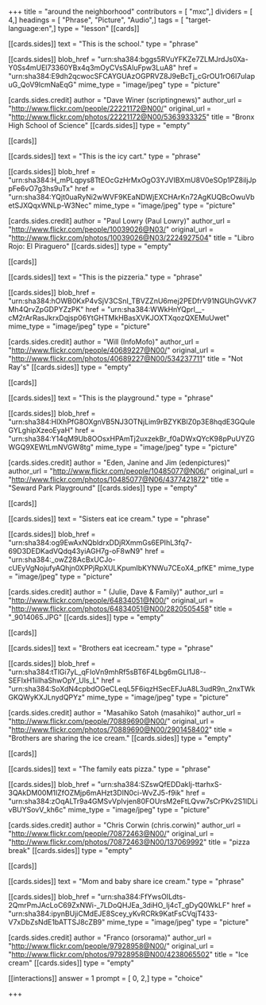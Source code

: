 +++
title = "around the neighborhood"
contributors = [ "mxc",]
dividers = [ 4,]
headings = [ "Phrase", "Picture", "Audio",]
tags = [ "target-language:en",]
type = "lesson"
[[cards]]

[[cards.sides]]
text = "This is the school."
type = "phrase"

[[cards.sides]]
blob_href = "urn:sha384:bggs5RVuYFKZe7ZLMJrdJs0Xa-Y0Ss4mUEl73360YBx4q3mOyCVsSAIuFpw3LuA8"
href = "urn:sha384:E9dh2qcwocSFCAYGUAzOGPRVZ8J9eBcTj_cGrOU1rO6I7uIapuG_QoV9lcmNaEqG"
mime_type = "image/jpeg"
type = "picture"

[cards.sides.credit]
author = "Dave Winer (scriptingnews)"
author_url = "http://www.flickr.com/people/22221172@N00/"
original_url = "http://www.flickr.com/photos/22221172@N00/5363933325"
title = "Bronx High School of Science"
[[cards.sides]]
type = "empty"

[[cards]]

[[cards.sides]]
text = "This is the icy cart."
type = "phrase"

[[cards.sides]]
blob_href = "urn:sha384:H_mPLqpys8TtEOcGzHrMxOgO3YJVIBXmU8V0eSOp1PZ8iljJppFe6vO7g3hs9uTx"
href = "urn:sha384:YQjt0uaRyNi2wWVF9KEaNDWjEXCHArKn72AgKUQBcOwuVbetSJXQqxWNLp-W3Nec"
mime_type = "image/jpeg"
type = "picture"

[cards.sides.credit]
author = "Paul Lowry (Paul Lowry)"
author_url = "http://www.flickr.com/people/10039026@N03/"
original_url = "http://www.flickr.com/photos/10039026@N03/2224927504"
title = "Libro Rojo: El Piraguero"
[[cards.sides]]
type = "empty"

[[cards]]

[[cards.sides]]
text = "This is the pizzeria."
type = "phrase"

[[cards.sides]]
blob_href = "urn:sha384:hOWB0KxP4vSjV3CSnI_TBVZZnU6mej2PEDfrV91NGUhGVvK7Mh4QrvZpGDPYZzPK"
href = "urn:sha384:WWkHnYQprl__-cM2rArRasJkrxDqjsp06YtGHTMkHBasXVKJOXTXqozQXEMuUwet"
mime_type = "image/jpeg"
type = "picture"

[cards.sides.credit]
author = "Will (InfoMofo)"
author_url = "http://www.flickr.com/people/40689227@N00/"
original_url = "http://www.flickr.com/photos/40689227@N00/534237711"
title = "Not Ray's"
[[cards.sides]]
type = "empty"

[[cards]]

[[cards.sides]]
text = "This is the playground."
type = "phrase"

[[cards.sides]]
blob_href = "urn:sha384:HlXhPfG8OXgnVB5NJ3OTNjLim9rBZYKBlZ0p3E8hqdE3GQuleGYLghipXzeoEyaH"
href = "urn:sha384:Y14qM9Ub8OOsxHPAmTj2uxzekBr_f0aDWxQYcK98pPuUYZGWGQ9XEWtLmNVGW8tg"
mime_type = "image/jpeg"
type = "picture"

[cards.sides.credit]
author = "Eden, Janine and Jim (edenpictures)"
author_url = "http://www.flickr.com/people/10485077@N06/"
original_url = "http://www.flickr.com/photos/10485077@N06/4377421872"
title = "Seward Park Playground"
[[cards.sides]]
type = "empty"

[[cards]]

[[cards.sides]]
text = "Sisters eat ice cream."
type = "phrase"

[[cards.sides]]
blob_href = "urn:sha384:og9EwAxNQbldrxDDjRXmmGs6EPIhL3fq7-69D3DEDKadVQdq43yiAGH7g-oF8wN9"
href = "urn:sha384:_owZ28AcBxUCJo-cUEyVgNojufyAQhjn0XPPjRpXULKpumIbKYNWu7CEoX4_pfKE"
mime_type = "image/jpeg"
type = "picture"

[cards.sides.credit]
author = " (Julie, Dave & Family)"
author_url = "http://www.flickr.com/people/64834051@N00/"
original_url = "http://www.flickr.com/photos/64834051@N00/2820505458"
title = "_9014065.JPG"
[[cards.sides]]
type = "empty"

[[cards]]

[[cards.sides]]
text = "Brothers eat icecream."
type = "phrase"

[[cards.sides]]
blob_href = "urn:sha384:tTlGi7yL_qFIoVn9mhRf5sBT6F4Lbg6mGLI1J8--SEFIxH1iiIhaShwOpY_Uls_L"
href = "urn:sha384:SoXdN4cpbdOGeCLeqL5F6iqzHSecEFJuA8L3udR9n_2nxTWkGKQWyKXJLnydQPYz"
mime_type = "image/jpeg"
type = "picture"

[cards.sides.credit]
author = "Masahiko Satoh (masahiko)"
author_url = "http://www.flickr.com/people/70889690@N00/"
original_url = "http://www.flickr.com/photos/70889690@N00/2901458402"
title = "Brothers are sharing the ice cream."
[[cards.sides]]
type = "empty"

[[cards]]

[[cards.sides]]
text = "The family eats pizza."
type = "phrase"

[[cards.sides]]
blob_href = "urn:sha384:SZswQfEDDakIj-ttarhxS-3QAkDM00M1IZfOZMjp6mAHzt3DIN0ci-WvZJ5-f9ik"
href = "urn:sha384:zOqALTr9a4GMSvVpIvjen80FOUrsM2eFtLQvw7sCrPKv2S1IDLivBUYSovV_kh6c"
mime_type = "image/jpeg"
type = "picture"

[cards.sides.credit]
author = "Chris Corwin (chris.corwin)"
author_url = "http://www.flickr.com/people/70872463@N00/"
original_url = "http://www.flickr.com/photos/70872463@N00/137069992"
title = "pizza break"
[[cards.sides]]
type = "empty"

[[cards]]

[[cards.sides]]
text = "Mom and baby share ice cream."
type = "phrase"

[[cards.sides]]
blob_href = "urn:sha384:FfYwsOILdts-2QmrPmJAcLoC69ZxNWi-_7LDoQHJEa_3diHO_Ij4cT_gDyQ0WkLF"
href = "urn:sha384:ipynBUjiCMdEJE8Scey_yKvRCRk9KatFsCVqjT433-V7xDbZsNdE1bATTSJ8cZB9"
mime_type = "image/jpeg"
type = "picture"

[cards.sides.credit]
author = "Franco (orsorama)"
author_url = "http://www.flickr.com/people/97928958@N00/"
original_url = "http://www.flickr.com/photos/97928958@N00/4238065502"
title = "Ice cream"
[[cards.sides]]
type = "empty"

[[interactions]]
answer = 1
prompt = [ 0, 2,]
type = "choice"

+++
